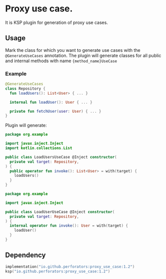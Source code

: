 # Proxy use case.

It is KSP plugin for generation of proxy use cases.

## Usage

Mark the class for which you want to generate use cases with the `@GenerateUseCases` annotation.
The plugin will generate classes for all public and internal methods with name `{method_name}UseCase`

### Example

```kotlin
@GenerateUseCases
class Repository {
  fun loadUsers(): List<User> { ... }

  internal fun loadUser(): User { ... }

  private fun fetchUser(user: User) { ... }
}
```

Plugin will generate:

```kotlin
package org.example

import javax.inject.Inject
import kotlin.collections.List

public class LoadUsersUseCase @Inject constructor(
  private val target: Repository,
) {
  public operator fun invoke(): List<User> = with(target) {
    loadUsers()
  }
}
```

```kotlin
package org.example

import javax.inject.Inject

public class LoadUserUseCase @Inject constructor(
  private val target: Repository,
) {
  internal operator fun invoke(): User = with(target) {
    loadUser()
  }
}
```

## Dependency

```kotlin
implementation("io.github.perforators:proxy_use_case:1.2")
ksp("io.github.perforators:proxy_use_case:1.2")
```

